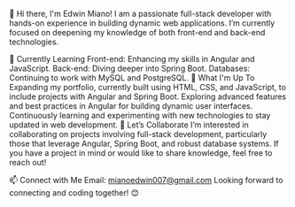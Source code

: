 👋 Hi there, I'm Edwin Miano!
I am a passionate full-stack developer with hands-on experience in building dynamic web applications. I’m currently focused on deepening my knowledge of both front-end and back-end technologies.

🌱 Currently Learning
Front-end: Enhancing my skills in Angular and JavaScript.
Back-end: Diving deeper into Spring Boot.
Databases: Continuing to work with MySQL and PostgreSQL.
💼 What I'm Up To
Expanding my portfolio, currently built using HTML, CSS, and JavaScript, to include projects with Angular and Spring Boot.
Exploring advanced features and best practices in Angular for building dynamic user interfaces.
Continuously learning and experimenting with new technologies to stay updated in web development.
🤝 Let’s Collaborate
I’m interested in collaborating on projects involving full-stack development, particularly those that leverage Angular, Spring Boot, and robust database systems. If you have a project in mind or would like to share knowledge, feel free to reach out!

📫 Connect with Me
Email: mianoedwin007@gmail.com
Looking forward to connecting and coding together! 😊
